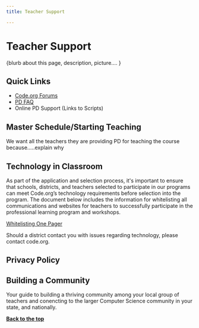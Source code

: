 ```yaml
---
title: Teacher Support

---
```

<a id="top"></a>

# Teacher Support

{blurb about this page, description, picture.... }

## Quick Links

- [Code.org Forums](http://forums.code.org)<br/>
- [PD FAQ]()<br/>
- Online PD Support (Links to Scripts)<br/>

## Master Schedule/Starting Teaching
We want all the teachers they are providing PD for teaching the course because…..explain why

## Technology in Classroom

As part of the application and selection process, it's important to ensure that schools, districts, and teachers selected to participate in our programs can meet Code.org’s technology requirements before selection into the program. The document below includes the information for whitelisting all communications and websites for teachers to successfully participate in the professional learning program and workshops.

[Whitelisting One Pager]()


Should a district contact you with issues regarding technology, please contact code.org.


## Privacy Policy

## Building a Community
Your guide to building a thriving community among your local group of teachers and conencting to the larger Computer Science community in your state, and nationally.



[**Back to the top**](#top)
